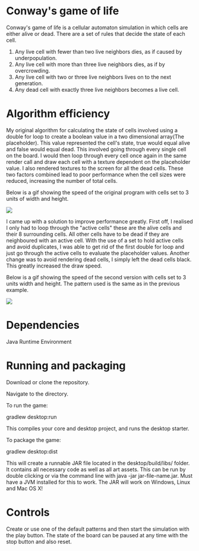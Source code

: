 # Conway's game of life

Conway's game of life is a cellular automaton simulation in which cells are either alive or dead. There are a set of rules that decide the
state of each cell.

1) Any live cell with fewer than two live neighbors dies, as if caused by underpopulation.
2) Any live cell with more than three live neighbors dies, as if by overcrowding.
3) Any live cell with two or three live neighbors lives on to the next generation.
4) Any dead cell with exactly three live neighbors becomes a live cell.


# Algorithm efficiency

My original algorithm for calculating the state of cells involved using a double for loop to create a boolean value in a two dimensional array(The placeholder). This value represented the cell's state, true would equal alive and false would equal dead.
This involved going through every single cell on the board.
I would then loop through every cell once again in the same render call and draw each cell with a texture dependent on the placeholder value.
I also rendered textures to the screen for all the dead cells.
These two factors combined lead to poor performance when the cell sizes were reduced, increasing the number of total cells.

Below is a gif showing the speed of the original program with cells set to 3 units of width and height.

<img src="https://media.giphy.com/media/1naw4yHWDKEzNGMRjH/giphy.gif" />


I came up with a solution to improve performance greatly. First off, I realised I only had to loop through the "active cells" these are the alive cells and their 8 surrounding cells.
All other cells have to be dead if they are neighboured with an active cell.
With the use of a set to hold active cells and avoid duplicates, I was able to get rid of the first double for loop and just go through the active cells to evaluate the placeholder values.
Another change was to avoid rendering dead cells, I simply left the dead cells black. This greatly increased the draw speed.

Below is a gif showing the speed of the second version with cells set to 3 units width and height. The pattern used is the same as in the previous example.

<img src="https://media.giphy.com/media/1sx4rzIPBgNbKHSNfw/giphy.gif" />


# Dependencies

Java Runtime Environment

# Running and packaging

Download or clone the repository.

Navigate to the directory.

To run the game:

gradlew desktop:run

This compiles your core and desktop project, and runs the desktop starter.

To package the game:

gradlew desktop:dist

This will create a runnable JAR file located in the desktop/build/libs/ folder. It contains all necessary code as well as all art assets. This can be run by double clicking or via the command line with java -jar jar-file-name.jar. Must have a JVM installed for this to work. The JAR will work on Windows, Linux and Mac OS X!

# Controls

Create or use one of the default patterns and then start the simulation with the play button. The state of the board can be paused at any time with the stop button and also reset.


